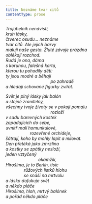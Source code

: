 ```yaml
---
title: Neznáme tvar citů
contentType: prose
---
```


_Trojúhelník nenávisti,  
kruh lásky,  
čtverec osudu… neznáme  
tvar citů. Ale jejich barvy  
malují naše gesta. Žluté závoje prázdna  
oblékají rozchod.  
Rudá je ona, dáma  
s korunou, falešná karta,  
kterou tu pohodily děti:  
ty jsou modré a běhají  
                                     po zahradě  
a hledají schované figurky zvířat._

_Svět je plný lásky jak balón  
a stejně zranitelný,  
všechny tvoje životy se v pokoji pomalu  
                                     rozloží  
v sadu barevných kostek  
zapadajících do sebe,  
uvnitř malí homunkulové,  
                    rozevřené orchideje,  
šátrají, koho by mohly lapit a milovat.  
Den přetéká jako zmrzlina  
a kostky se zpátky nesloží,  
jeden vztyčený  
                           okamžik,  
Hirošima, je to Berlín, tisíc  
               růžových lístků hlohu  
               se snáší na mrtvolu  
a láska dofukuje svět  
a někdo pláče  
Hirošima, hloh, mrtvý balónek  
a pořád někdo pláče_
